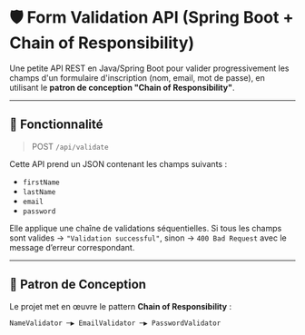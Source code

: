 # 🛡️ Form Validation API (Spring Boot + Chain of Responsibility)

Une petite API REST en Java/Spring Boot pour valider progressivement les champs d'un formulaire d'inscription (nom, email, mot de passe), en utilisant le **patron de conception "Chain of Responsibility"**.

---

## 🚀 Fonctionnalité

> POST `/api/validate`

Cette API prend un JSON contenant les champs suivants :
- `firstName`
- `lastName`
- `email`
- `password`

Elle applique une chaîne de validations séquentielles. Si tous les champs sont valides → `"Validation successful"`, sinon → `400 Bad Request` avec le message d’erreur correspondant.

---

## 🧠 Patron de Conception

Le projet met en œuvre le pattern **Chain of Responsibility** :

```text
NameValidator ─▶ EmailValidator ─▶ PasswordValidator
